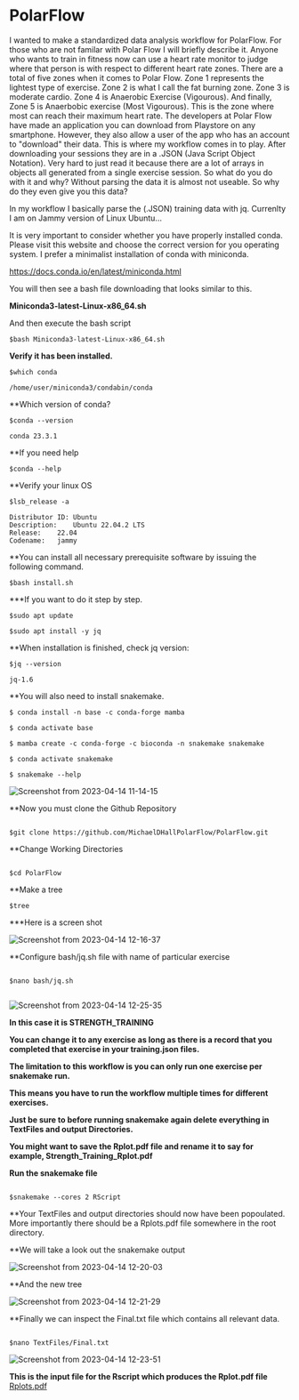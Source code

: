 # PolarFlow

I wanted to make a standardized data analysis workflow for PolarFlow. For those who are not familar with Polar Flow I will briefly describe it. Anyone who wants to train in fitness now can use a heart rate monitor to judge where that person is with respect to different heart rate zones. There are a total of five zones when it comes to Polar Flow. Zone 1 represents the lightest type of exercise. Zone 2 is what I call the fat burning zone. Zone 3 is moderate cardio. Zone 4 is Anaerobic Exercise (Vigourous). And finally, Zone 5 is Anaerbobic exercise (Most Vigourous). This is the zone where most can reach their maximum heart rate. The developers at Polar Flow have made an application you can download from Playstore on any smartphone. However, they also allow a user of the app who has an account to "download" their data. This is where my workflow comes in to play. After downloading your sessions they are in a .JSON (Java Script Object Notation). Very hard to just read it because there are a lot of arrays in objects all generated from a single exercise session. So what do you do with it and why? Without parsing the data it is almost not useable. So why do they even give you this data? 

In my workflow I basically parse the (.JSON) training data with jq. Currenlty I am on Jammy version of Linux Ubuntu...

It is very important to consider whether you have properly installed conda. Please visit this website and choose the correct version for you operating system. I prefer a minimalist installation of conda with miniconda.

https://docs.conda.io/en/latest/miniconda.html

You will then see a bash file downloading that looks similar to this.

**Miniconda3-latest-Linux-x86_64.sh**

And then execute the bash script

```
$bash Miniconda3-latest-Linux-x86_64.sh
```
**Verify it has been installed.**

```
$which conda

/home/user/miniconda3/condabin/conda

```
**Which version of conda?

```
$conda --version

conda 23.3.1

```

**If you need help

```
$conda --help

```

**Verify your linux OS

```
$lsb_release -a

Distributor ID:	Ubuntu
Description:	Ubuntu 22.04.2 LTS
Release:	22.04
Codename:	jammy

```
**You can install all necessary prerequisite software by issuing the following command.

```
$bash install.sh

```


***If you want to do it step by step.

```
$sudo apt update

$sudo apt install -y jq

```
**When installation is finished, check jq version:

```
$jq --version

jq-1.6

```
**You will also need to install snakemake.

```
$ conda install -n base -c conda-forge mamba

$ conda activate base

$ mamba create -c conda-forge -c bioconda -n snakemake snakemake

$ conda activate snakemake

$ snakemake --help

```

![Screenshot from 2023-04-14 11-14-15](https://user-images.githubusercontent.com/129086783/232099338-d7443b3e-8f83-4b96-9211-34a2b0096799.png)


**Now you must clone the Github Repository

```

$git clone https://github.com/MichaelDHallPolarFlow/PolarFlow.git

```

**Change Working Directories

```

$cd PolarFlow

```
**Make a tree 

```
$tree
```

***Here is a screen shot

![Screenshot from 2023-04-14 12-16-37](https://user-images.githubusercontent.com/129086783/232112980-815939fe-8415-4d36-8851-1aad3bcf8bbe.png)


**Configure bash/jq.sh file with name of particular exercise

```

$nano bash/jq.sh


```

![Screenshot from 2023-04-14 12-25-35](https://user-images.githubusercontent.com/129086783/232114737-eb9956e1-a2ee-4c90-a191-edbaba2fcd08.png)

**In this case it is STRENGTH_TRAINING**

**You can change it to any exercise as long as there is a record that you completed that exercise in your training.json files.**

**The limitation to this workflow is you can only run one exercise per snakemake run.**

**This means you have to run the workflow multiple times for different exercises.**

**Just be sure to before running snakemake again delete everything in TextFiles and output Directories.**

**You might want to save the Rplot.pdf file and rename it to say for example, Strength_Training_Rplot.pdf**

**Run the snakemake file**

```

$snakemake --cores 2 RScript

```

**Your TextFiles and output directories should now have been popoulated. More importantly there should be a Rplots.pdf file somewhere in the root directory.

**We will take a look out the snakemake output


![Screenshot from 2023-04-14 12-20-03](https://user-images.githubusercontent.com/129086783/232113682-fba2b1dd-4471-48ce-802e-5c1a49495351.png)


**And the new tree


![Screenshot from 2023-04-14 12-21-29](https://user-images.githubusercontent.com/129086783/232113906-6a491742-836f-44d9-a01d-c48a6385944a.png)


**Finally we can inspect the Final.txt file which contains all relevant data.

```

$nano TextFiles/Final.txt

```

![Screenshot from 2023-04-14 12-23-51](https://user-images.githubusercontent.com/129086783/232114413-9d52e56d-9014-4141-880d-6dba9db31e4e.png)


**This is the input file for the Rscript which produces the Rplot.pdf file**
[Rplots.pdf](https://github.com/MichaelDHallPolarFlow/PolarFlow/files/11235560/Rplots.pdf)


